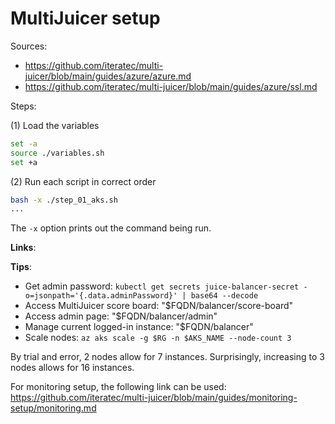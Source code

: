 # MultiJuicer setup

Sources:

* https://github.com/iteratec/multi-juicer/blob/main/guides/azure/azure.md
* https://github.com/iteratec/multi-juicer/blob/main/guides/azure/ssl.md

Steps:

(1) Load the variables

```bash
set -a
source ./variables.sh
set +a
```

(2) Run each script in correct order

```bash
bash -x ./step_01_aks.sh
...
```

The `-x` option prints out the command being run.

**Links**:

**Tips**:

* Get admin password: `kubectl get secrets juice-balancer-secret -o=jsonpath='{.data.adminPassword}' | base64 --decode`
* Access MultiJuicer score board: "$FQDN/balancer/score-board"
* Access admin page: "$FQDN/balancer/admin"
* Manage current logged-in instance: "$FQDN/balancer"
* Scale nodes: `az aks scale -g $RG -n $AKS_NAME --node-count 3`

By trial and error, 2 nodes allow for 7 instances. Surprisingly, increasing to 3 nodes allows for 16 instances.

For monitoring setup, the following link can be used: https://github.com/iteratec/multi-juicer/blob/main/guides/monitoring-setup/monitoring.md
